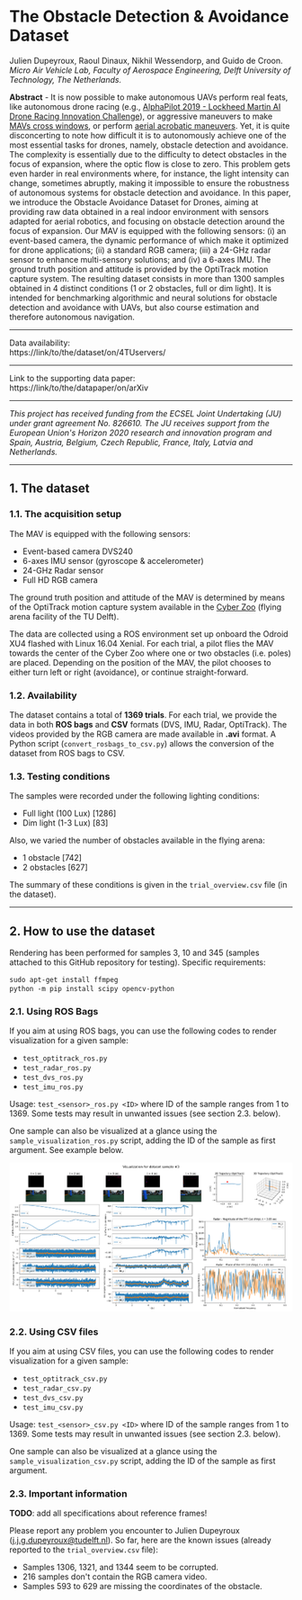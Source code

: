 # The Obstacle Detection & Avoidance Dataset

Julien Dupeyroux, Raoul Dinaux, Nikhil Wessendorp, and Guido de Croon. <br/>*Micro Air Vehicle Lab, Faculty of Aerospace Engineering,  Delft  University  of  Technology,  The  Netherlands.*

**Abstract** - It is now possible to make autonomous UAVs perform real feats, like autonomous drone racing (e.g., [AlphaPilot 2019 - Lockheed Martin AI Drone Racing Innovation Challenge](https://www.lockheedmartin.com/en-us/news/events/ai-innovation-challenge.html)), or aggressive maneuvers to make [MAVs cross windows](https://www.liebertpub.com/doi/full/10.1089/soro.2017.0120), or perform [aerial acrobatic maneuvers](http://www.roboticsproceedings.org/rss16/p040.pdf). Yet, it is quite disconcerting to note how difficult it is to autonomously achieve one of the most essential tasks for drones, namely, obstacle detection and avoidance. The complexity is essentially due to the difficulty to detect obstacles in the focus of expansion, where the optic flow is close to zero. This problem gets even harder in real environments where, for instance, the light intensity can change, sometimes abruptly, making it impossible to ensure the robustness of autonomous systems for obstacle detection and avoidance. In this paper, we introduce the Obstacle Avoidance Dataset for Drones, aiming at providing raw data obtained in a real indoor environment with sensors adapted for aerial robotics, and focusing on obstacle detection around the focus of expansion. Our MAV is equipped with the following sensors: (i) an event-based camera, the dynamic performance of which make it optimized for drone applications; (ii) a standard RGB camera; (iii) a 24-GHz radar sensor to enhance multi-sensory solutions; and (iv) a 6-axes IMU. The ground truth position and attitude is provided by the OptiTrack motion capture system. The resulting dataset consists in more than 1300 samples obtained in 4 distinct conditions (1 or 2 obstacles, full or dim light). It is intended for benchmarking algorithmic and neural solutions for obstacle detection and avoidance with UAVs, but also course estimation and therefore autonomous navigation.

---

Data availability: <br/>https://link/to/the/dataset/on/4TUservers/

---

Link to the supporting data paper: <br/>https://link/to/the/datapaper/on/arXiv

---

*This project has received funding from the ECSEL Joint Undertaking (JU) under grant agreement No. 826610. The JU receives support from the European Union's Horizon 2020 research and innovation program and Spain, Austria, Belgium, Czech Republic, France, Italy, Latvia and Netherlands.* 

---

## 1. The dataset

### 1.1. The acquisition setup

The MAV is equipped with the following sensors: 
- Event-based camera DVS240 
- 6-axes IMU sensor (gyroscope & accelerometer)
- 24-GHz Radar sensor 
- Full HD RGB camera

The ground truth position and attitude of the MAV is determined by means of the OptiTrack motion capture system available in the [Cyber Zoo](https://tudelftroboticsinstitute.nl/labs/cyber-zoo) (flying arena facility of the TU Delft).

The data are collected using a ROS environment set up onboard the Odroid XU4 flashed with Linux 16.04 Xenial. For each trial, a pilot flies the MAV towards the center of the Cyber Zoo where one or two obstacles (i.e. poles) are placed. Depending on the position of the MAV, the pilot chooses to either turn left or right (avoidance), or continue straight-forward. 

### 1.2. Availability

The dataset contains a total of **1369 trials**. For each trial, we provide the data in both **ROS bags** and **CSV** formats (DVS, IMU, Radar, OptiTrack). The videos provided by the RGB camera are made available in **.avi** format. A Python script (`convert_rosbags_to_csv.py`) allows the conversion of the dataset from ROS bags to CSV. 

### 1.3. Testing conditions

The samples were recorded under the following lighting conditions:
- Full light (100 Lux) [1286]
- Dim light (1-3 Lux) [83]

Also, we varied the number of obstacles available in the flying arena: 
- 1 obstacle [742]
- 2 obstacles [627]

The summary of these conditions is given in the `trial_overview.csv` file (in the dataset). 

---

## 2. How to use the dataset

Rendering has been performed for samples 3, 10 and 345 (samples attached to this GitHub repository for testing). Specific requirements: 

    sudo apt-get install ffmpeg
    python -m pip install scipy opencv-python

### 2.1. Using ROS Bags

If you aim at using ROS bags, you can use the following codes to render visualization for a given sample:
- `test_optitrack_ros.py`
- `test_radar_ros.py`
- `test_dvs_ros.py`
- `test_imu_ros.py`

Usage: `test_<sensor>_ros.py <ID>` where ID of the sample ranges from 1 to 1369. Some tests may result in unwanted issues (see section 2.3. below). 

One sample can also be visualized at a glance using the `sample_visualization_ros.py` script, adding the ID of the sample as first argument. See example below.

![](visualization_sample_3/full_sample_3.png)

### 2.2. Using CSV files

If you aim at using CSV files, you can use the following codes to render visualization for a given sample:
- `test_optitrack_csv.py`
- `test_radar_csv.py`
- `test_dvs_csv.py`
- `test_imu_csv.py`

Usage: `test_<sensor>_csv.py <ID>` where ID of the sample ranges from 1 to 1369. Some tests may result in unwanted issues (see section 2.3. below). 

One sample can also be visualized at a glance using the `sample_visualization_csv.py` script, adding the ID of the sample as first argument. 

### 2.3. Important information

**TODO**: add all specifications about reference frames!

Please report any problem you encounter to Julien Dupeyroux (j.j.g.dupeyroux@tudelft.nl). So far, here are the known issues (already reported to the `trial_overview.csv` file):
- Samples 1306, 1321, and 1344 seem to be corrupted.
- 216 samples don't contain the RGB camera video.
- Samples 593 to 629 are missing the coordinates of the obstacle.
